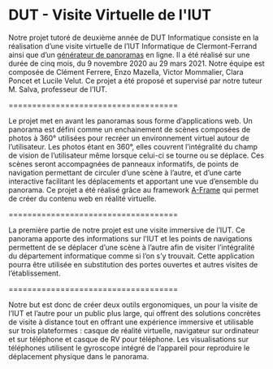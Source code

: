 # DUT - Visite Virtuelle de l'IUT

Notre projet tutoré de deuxième année de DUT Informatique consiste en la réalisation d’une visite virtuelle de l’IUT Informatique de Clermont-Ferrand ainsi que d’un [générateur de panoramas](https://github.com/claponcet/DUT---Generateur-Panorama) en ligne. 
Il a été réalisé sur une durée de cinq mois, du 9 novembre 2020 au 29 mars 2021.
Notre équipe est composée de Clément Ferrere, Enzo Mazella, Victor Mommalier, Clara Poncet et Lucile Velut. 
Ce projet a été proposé et supervisé par notre tuteur M. Salva, professeur de l’IUT.

====================================

Le projet met en avant les panoramas sous forme d’applications web. Un panorama est défini comme un enchainement de scènes composées de photos à 360° utilisées pour recréer un environnement virtuel autour de l’utilisateur. Les photos étant en 360°, elles couvrent l’intégralité du champ de vision de l’utilisateur même lorsque celui-ci se tourne ou se déplace. Ces scènes seront accompagnées de panneaux informatifs, de points de navigation permettant de circuler d’une scène à l’autre, et d’une carte interactive facilitant les déplacements et apportant une vue d’ensemble du panorama. Ce projet a été réalisé grâce au framework  [A-Frame](https://aframe.io)  qui permet de créer du contenu web en réalité virtuelle.

====================================

La première partie de notre projet est une visite immersive de l’IUT. Ce panorama apporte des informations sur l’IUT et les points de navigations permettent de se déplacer d’une scène à l’autre afin de visiter l’intégralité du département informatique comme si l’on s’y trouvait.
Cette application pourra être utilisée en substitution des portes ouvertes et autres visites de l’établissement.

====================================

Notre but est donc de créer deux outils ergonomiques, un pour la visite de l’IUT et l’autre pour un public plus large, qui offrent des solutions concrètes de visite à distance tout en offrant une expérience immersive et utilisable sur trois plateformes : casque de réalité virtuelle, navigateur sur ordinateur et sur téléphone et casque de RV pour téléphone. Les visualisations sur téléphones utilisent le gyroscope intégré de l’appareil pour reproduire le déplacement physique dans le panorama.
